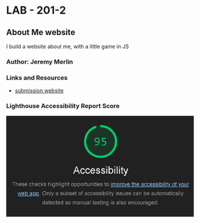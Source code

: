 # LAB - 201-2

## About Me website

I build a website about me, with a little game in JS

### Author: Jeremy Merlin

### Links and Resources

- [submission website](https://klnder.github.io/aboutMe/)

### Lighthouse Accessibility Report Score

![lightouse report](lighthouse.png)
